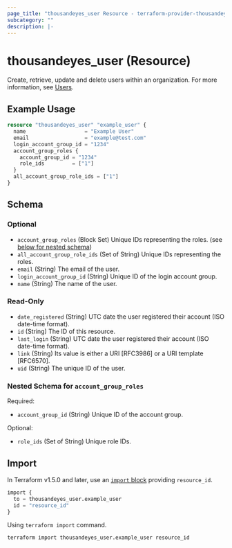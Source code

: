 ```yaml
---
page_title: "thousandeyes_user Resource - terraform-provider-thousandeyes"
subcategory: ""
description: |-
---
```


# thousandeyes_user (Resource)

Create, retrieve, update and delete users within an organization. For more information, see [Users](https://developer.cisco.com/docs/thousandeyes/list-users/).

## Example Usage

```terraform
resource "thousandeyes_user" "example_user" {
  name                   = "Example User"
  email                  = "example@test.com"
  login_account_group_id = "1234"
  account_group_roles {
    account_group_id = "1234"
    role_ids         = ["1"]
  }
  all_account_group_role_ids = ["1"]
}
```

<!-- schema generated by tfplugindocs -->
## Schema

### Optional

- `account_group_roles` (Block Set) Unique IDs representing the roles. (see [below for nested schema](#nestedblock--account_group_roles))
- `all_account_group_role_ids` (Set of String) Unique IDs representing the roles.
- `email` (String) The email of the user.
- `login_account_group_id` (String) Unique ID of the login account group.
- `name` (String) The name of the user.

### Read-Only

- `date_registered` (String) UTC date the user registered their account (ISO date-time format).
- `id` (String) The ID of this resource.
- `last_login` (String) UTC date the user registered their account (ISO date-time format).
- `link` (String) Its value is either a URI [RFC3986] or a URI template [RFC6570].
- `uid` (String) The unique ID of the user.

<a id="nestedblock--account_group_roles"></a>
### Nested Schema for `account_group_roles`

Required:

- `account_group_id` (String) Unique ID of the account group.

Optional:

- `role_ids` (Set of String) Unique role IDs.

## Import
In Terraform v1.5.0 and later, use an [`import` block](https://developer.hashicorp.com/terraform/language/import) providing `resource_id`.
```terraform
import {
  to = thousandeyes_user.example_user
  id = "resource_id"
}
```

Using `terraform import` command.
```shell
terraform import thousandeyes_user.example_user resource_id
```
